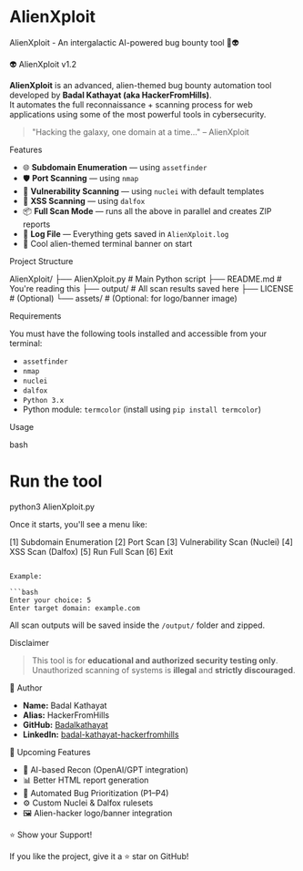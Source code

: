 # AlienXploit
AlienXploit - An intergalactic AI-powered bug bounty tool 🚀👽

 👽 AlienXploit v1.2

**AlienXploit** is an advanced, alien-themed bug bounty automation tool developed by **Badal Kathayat (aka HackerFromHills)**.  
It automates the full reconnaissance + scanning process for web applications using some of the most powerful tools in cybersecurity.

>  "Hacking the galaxy, one domain at a time..." – AlienXploit


 Features

- 🌐 **Subdomain Enumeration** — using `assetfinder`
- 🛡️ **Port Scanning** — using `nmap`
- 🚨 **Vulnerability Scanning** — using `nuclei` with default templates
- 💉 **XSS Scanning** — using `dalfox`
- 📦 **Full Scan Mode** — runs all the above in parallel and creates ZIP reports
- 📄 **Log File** — Everything gets saved in `AlienXploit.log`
- 🎨 Cool alien-themed terminal banner on start

 Project Structure


AlienXploit/
├── AlienXploit.py      # Main Python script
├── README.md           # You're reading this
├── output/             # All scan results saved here
├── LICENSE             # (Optional)
└── assets/             # (Optional: for logo/banner image)

 Requirements

You must have the following tools installed and accessible from your terminal:

- `assetfinder`
- `nmap`
- `nuclei`
- `dalfox`
- `Python 3.x`
- Python module: `termcolor` (install using `pip install termcolor`)

 Usage

bash
# Run the tool
python3 AlienXploit.py


Once it starts, you'll see a menu like:

[1] Subdomain Enumeration
[2] Port Scan
[3] Vulnerability Scan (Nuclei)
[4] XSS Scan (Dalfox)
[5] Run Full Scan
[6] Exit
```

Example:

```bash
Enter your choice: 5
Enter target domain: example.com
```

All scan outputs will be saved inside the `/output/` folder and zipped.


Disclaimer

> This tool is for **educational and authorized security testing only**.
> Unauthorized scanning of systems is **illegal** and **strictly discouraged**.



👤 Author

* **Name:** Badal Kathayat
* **Alias:** HackerFromHills
* **GitHub:** [Badalkathayat](https://github.com/Badalkathayat)
* **LinkedIn:** [badal-kathayat-hackerfromhills](https://www.linkedin.com/in/badal-kathayat-hackerfromhills/)


 📌 Upcoming Features

* 🤖 AI-based Recon (OpenAI/GPT integration)
* 📊 Better HTML report generation
* 🧠 Automated Bug Prioritization (P1–P4)
* ⚙️ Custom Nuclei & Dalfox rulesets
* 🖼️ Alien-hacker logo/banner integration


 ⭐ Show your Support!

If you like the project, give it a ⭐ star on GitHub!


